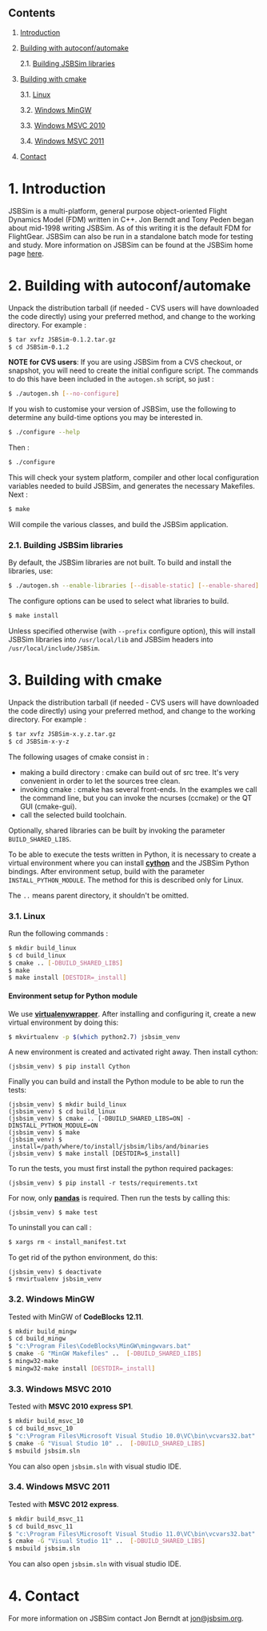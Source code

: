 Contents
--------

1. [Introduction](#1-introduction)

2. [Building with autoconf/automake](#2-building-with-autoconfautomake)
    
    2.1. [Building JSBSim libraries](#21-building-jsbsim-libraries)

3. [Building with cmake](#3-building-with-cmake)   
	
	3.1. [Linux](#31-linux)

	3.2. [Windows MinGW](#32-windows-mingw)

	3.3. [Windows MSVC 2010](#33-windows-msvc-2010)

	3.4. [Windows MSVC 2011](#34-windows-msvc-2011)

4. [Contact](#4-contact)


# 1. Introduction

JSBSim is a multi-platform, general purpose object-oriented Flight Dynamics Model (FDM) written in C++. Jon Berndt and Tony Peden began about mid-1998 writing JSBSim. As of this writing it is the default FDM for FlightGear. JSBSim can also be run in a standalone batch mode for testing and study. More information on JSBSim can be found at the JSBSim home page [here](http://www.jsbsim.org).


# 2. Building with autoconf/automake


Unpack the distribution tarball (if needed - CVS users will have downloaded the code directly) using your preferred method, and change to the working directory. For example :

```bash
$ tar xvfz JSBSim-0.1.2.tar.gz
$ cd JSBSim-0.1.2
```

__NOTE for CVS users__: If you are using JSBSim from a CVS checkout, or snapshot, you will need to create the initial configure script. The commands to do this have been included in the `autogen.sh` script, so just :

```bash
$ ./autogen.sh [--no-configure]
```

If you wish to customise your version of JSBSim, use the following to determine any build-time options you may be interested in.

```bash
$ ./configure --help
```

Then :

```bash
$ ./configure
```

This will check your system platform, compiler and other local configuration variables needed to build JSBSim, and generates the necessary Makefiles. Next :

```bash
$ make
```

Will compile the various classes, and build the JSBSim application.


### 2.1. Building JSBSim libraries


By default, the JSBSim libraries are not built. To build and install the libraries, use:

```bash
$ ./autogen.sh --enable-libraries [--disable-static] [--enable-shared]
```

The configure options can be used to select what libraries to build.

```bash
$ make install
```

Unless specified otherwise (with `--prefix` configure option), this will install JSBSim libraries into `/usr/local/lib` and JSBSim headers into `/usr/local/include/JSBSim`.


# 3. Building with cmake


Unpack the distribution tarball (if needed - CVS users will have downloaded the code directly) using your preferred method, and change to the working directory. For example :

```bash
$ tar xvfz JSBSim-x.y.z.tar.gz
$ cd JSBSim-x-y-z
```

The following usages of cmake consist in :
 - making a build directory : cmake can build out of src tree. It's very convenient in order to let the sources tree clean.
 - invoking cmake : cmake has several front-ends. In the examples we call the command line, but you can invoke the ncurses (ccmake) or the QT GUI (cmake-gui).
 - call the selected build toolchain.

Optionally, shared libraries can be built by invoking the parameter `BUILD_SHARED_LIBS`.

To be able to execute the tests written in Python, it is necessary to create a virtual environment where you can install __[cython](http://cython.org/)__ and the JSBSim Python bindings. After environment setup, build with the parameter `INSTALL_PYTHON_MODULE`. The method for this is described only for Linux.

The `..` means parent directory, it shouldn't be omitted.

### 3.1. Linux

Run the following commands :

```bash
$ mkdir build_linux
$ cd build_linux
$ cmake .. [-DBUILD_SHARED_LIBS]
$ make
$ make install [DESTDIR=_install]
```

#### Environment setup for Python module

We use __[virtualenvwrapper](https://virtualenvwrapper.readthedocs.io/en/latest/)__. After installing and configuring it, create a new virtual environment by doing this:

```bash
$ mkvirtualenv -p $(which python2.7) jsbsim_venv
```

A new environment is created and activated right away. Then install cython:

```
(jsbsim_venv) $ pip install Cython
```

Finally you can build and install the Python module to be able to run the tests:

```
(jsbsim_venv) $ mkdir build_linux
(jsbsim_venv) $ cd build_linux
(jsbsim_venv) $ cmake .. [-DBUILD_SHARED_LIBS=ON] -DINSTALL_PYTHON_MODULE=ON
(jsbsim_venv) $ make
(jsbsim_venv) $ _install=/path/where/to/install/jsbsim/libs/and/binaries
(jsbsim_venv) $ make install [DESTDIR=$_install]
```

To run the tests, you must first install the python required packages:

```
(jsbsim_venv) $ pip install -r tests/requirements.txt
```

For now, only __[pandas](pandas.pydata.org)__ is required.
Then run the tests by calling this:

```
(jsbsim_venv) $ make test
```

To uninstall you can call :
```bash
$ xargs rm < install_manifest.txt
```

To get rid of the python environment, do this:
```
(jsbsim_venv) $ deactivate
$ rmvirtualenv jsbsim_venv
```


### 3.2. Windows MinGW

Tested with MinGW of __CodeBlocks 12.11__.

```bash
$ mkdir build_mingw
$ cd build_mingw
$ "c:\Program Files\CodeBlocks\MinGW\mingwvars.bat"
$ cmake -G "MinGW Makefiles" ..  [-DBUILD_SHARED_LIBS]
$ mingw32-make
$ mingw32-make install [DESTDIR=_install]
```


### 3.3. Windows MSVC 2010

Tested with __MSVC 2010 express SP1__.

```bash
$ mkdir build_msvc_10
$ cd build_msvc_10
$ "c:\Program Files\Microsoft Visual Studio 10.0\VC\bin\vcvars32.bat"
$ cmake -G "Visual Studio 10" ..  [-DBUILD_SHARED_LIBS]
$ msbuild jsbsim.sln
```

You can also open `jsbsim.sln` with visual studio IDE.


### 3.4. Windows MSVC 2011

Tested with __MSVC 2012 express__.

```bash
$ mkdir build_msvc_11
$ cd build_msvc_11
$ "c:\Program Files\Microsoft Visual Studio 11.0\VC\bin\vcvars32.bat"
$ cmake -G "Visual Studio 11" ..  [-DBUILD_SHARED_LIBS]
$ msbuild jsbsim.sln
```

You can also open `jsbsim.sln` with visual studio IDE.


# 4. Contact

For more information on JSBSim contact Jon Berndt at jon@jsbsim.org.


